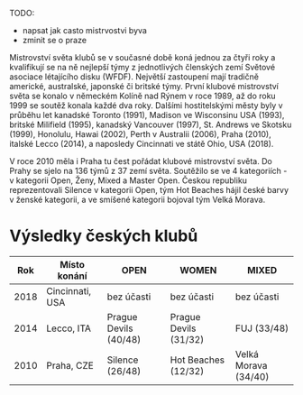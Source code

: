TODO:

-   napsat jak casto mistrvostvi byva
-   zminit se o praze

Mistrovství světa klubů se v současné době koná jednou za čtyři roky a kvalifikují se na ně nejlepší týmy z jednotlivých členských zemí Světové asociace létajícího disku (WFDF). Největší zastoupení mají tradičně americké, australské, japonské či britské týmy. První klubové mistrovství světa se konalo v německém Kolíně nad Rýnem v roce 1989, až do roku 1999 se soutěž konala každé dva roky. Dalšími hostitelskými městy byly v průběhu let kanadské Toronto (1991), Madison ve Wisconsinu USA (1993), britské Milifield (1995), kanadský Vancouver (1997), St. Andrews ve Skotsku (1999), Honolulu, Hawai (2002), Perth v Australii (2006), Praha (2010), italské Lecco (2014), a naposledy Cincinnati ve státě Ohio, USA (2018).

V roce 2010 měla i Praha tu čest pořádat klubové mistrovství světa. Do Prahy se sjelo na 136 týmů z 37 zemí světa. Soutěžilo se ve 4 kategoriích - v kategorii Open, Ženy, Mixed a Master Open. Českou republiku reprezentovali Silence v kategorii Open, tým Hot Beaches hájil české barvy v ženské kategorii, a ve smíšené kategorii bojoval tým Velká Morava. 

# Výsledky českých klubů

| Rok  | Místo konání    | OPEN                  | WOMEN                 | MIXED                |
| ---- | --------------- | --------------------- | --------------------- | -------------------- |
| 2018 | Cincinnati, USA | bez účasti            | bez účasti            | bez účasti           |
| 2014 | Lecco, ITA      | Prague Devils (40/48) | Prague Devils (31/32) | FUJ (33/48)          |
| 2010 | Praha, CZE      | Silence (26/48)       | Hot Beaches (12/32)   | Velká Morava (34/40) |
